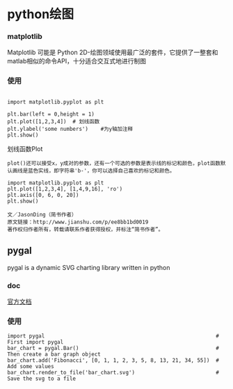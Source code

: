 # python绘图

### matplotlib
Matplotlib 可能是 Python 2D-绘图领域使用最广泛的套件，它提供了一整套和matlab相似的命令API，十分适合交互式地进行制图

### 使用

```

import matplotlib.pyplot as plt

plt.bar(left = 0,height = 1)
plt.plot([1,2,3,4])  # 划线函数
plt.ylabel('some numbers')    #为y轴加注释
plt.show()

```

划线函数Plot

```
plot()还可以接受x，y成对的参数，还有一个可选的参数是表示线的标记和颜色，plot函数默认画线是蓝色实线，即字符串'b-'，你可以选择自己喜欢的标记和颜色。

import matplotlib.pyplot as plt
plt.plot([1,2,3,4], [1,4,9,16], 'ro')
plt.axis([0, 6, 0, 20])
plt.show()

文／JasonDing（简书作者）
原文链接：http://www.jianshu.com/p/ee8bb1bd0019
著作权归作者所有，转载请联系作者获得授权，并标注“简书作者”。
```

## pygal

pygal is a dynamic SVG charting library written in python

### doc

[官方文档](http://www.pygal.org/en/stable/)

### 使用
```
import pygal                                                       # First import pygal
bar_chart = pygal.Bar()                                            # Then create a bar graph object
bar_chart.add('Fibonacci', [0, 1, 1, 2, 3, 5, 8, 13, 21, 34, 55])  # Add some values
bar_chart.render_to_file('bar_chart.svg')                          # Save the svg to a file

```
